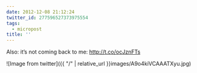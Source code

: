 ```yaml
---
date: 2012-12-08 21:12:24
twitter_id: 277596527373975554
tags:
  - micropost
title: ''
---
```


Also: it’s not coming back to me: http://t.co/ocJznFTs

![Image from twitter]({{ "/" | relative_url  }}images/A9o4kiVCAAATXyu.jpg)
